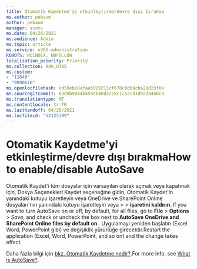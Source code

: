 ```yaml
---
title: Otomatik Kaydetme'yi etkinleştirme/devre dışı bırakma
ms.author: pebaum
author: pebaum
manager: scotv
ms.date: 04/26/2021
ms.audience: Admin
ms.topic: article
ms.service: o365-administration
ROBOTS: NOINDEX, NOFOLLOW
localization_priority: Priority
ms.collection: Adm_O365
ms.custom:
- "11048"
- "9000610"
ms.openlocfilehash: cd50ebc8afaa5029211cf678c0db8cba21d23f6e
ms.sourcegitcommit: 63d9b9444b459db48d3228c1c52cd1d92d3448ca
ms.translationtype: MT
ms.contentlocale: tr-TR
ms.lasthandoff: 04/26/2021
ms.locfileid: "52125399"
---
```

# <a name="how-to-enabledisable-autosave"></a><span data-ttu-id="cc3b8-102">Otomatik Kaydetme'yi etkinleştirme/devre dışı bırakma</span><span class="sxs-lookup"><span data-stu-id="cc3b8-102">How to enable/disable AutoSave</span></span>

<span data-ttu-id="cc3b8-103">Otomatik Kaydet'i tüm dosyalar için varsayılan olarak açmak veya kapatmak için, Dosya Seçenekleri Kaydet seçeneğine gidin, Otomatik Kaydet'in yanındaki kutuyu işaretleyin veya OneDrive ve SharePoint Online dosyaları'nın yanındaki kutuyu işaretleyin veya  >    >   **işaretini kaldırın. <application>**</span><span class="sxs-lookup"><span data-stu-id="cc3b8-103">If you want to turn AutoSave on or off, by default, for all files, go to **File** > **Options** > *Save*, and check or uncheck the box next to **AutoSave OneDrive and SharePoint Online files by default on <application>**.</span></span> <span data-ttu-id="cc3b8-104">Uygulamayı yeniden başlatın (Excel Word, PowerPoint gibi) ve değişiklik yürürlüğe girecektir.</span><span class="sxs-lookup"><span data-stu-id="cc3b8-104">Restart the application (Excel, Word, PowerPoint, and so on) and the change takes effect.</span></span> 

<span data-ttu-id="cc3b8-105">Daha fazla bilgi için [bkz. Otomatik Kaydetme nedir?](https://support.microsoft.com/topic/what-is-autosave-6d6bd723-ebfd-4e40-b5f6-ae6e8088f7a5?ui=en-us&rs=en-us&ad=us).</span><span class="sxs-lookup"><span data-stu-id="cc3b8-105">For more info, see [What is AutoSave?](https://support.microsoft.com/topic/what-is-autosave-6d6bd723-ebfd-4e40-b5f6-ae6e8088f7a5?ui=en-us&rs=en-us&ad=us).</span></span>